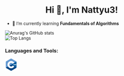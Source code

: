 <h1 align="center">Hi 👋, I'm Nattyu3!</h1>

- 🌱 I’m currently learning **Fundamentals of Algorithms**


![Anurag's GitHub stats](https://github-readme-stats.vercel.app/api?username=Nattyu3&show_icons=true)  
![Top Langs](https://github-readme-stats.vercel.app/api/top-langs/?username=Nattyu3&layout=compact)

<h3 align="left">Languages and Tools:</h3>
<p align="left"> <a href="https://www.w3schools.com/cpp/" target="_blank" rel="noreferrer"> <img src="https://raw.githubusercontent.com/devicons/devicon/master/icons/cplusplus/cplusplus-original.svg" alt="cplusplus" width="40" height="40"/> </a> </p>

<!--
**Nattyu3/Nattyu3** is a ✨ _special_ ✨ repository because its `README.md` (this file) appears on your GitHub profile.

Here are some ideas to get you started:

- 🔭 I’m currently working on ...
- 🌱 I’m currently learning ...
- 👯 I’m looking to collaborate on ...
- 🤔 I’m looking for help with ...
- 💬 Ask me about ...
- 📫 How to reach me: ...
- 😄 Pronouns: ...
- ⚡ Fun fact: ...
-->
